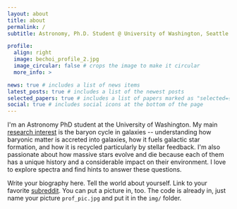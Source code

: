 ```yaml
---
layout: about
title: about
permalink: /
subtitle: Astronomy, Ph.D. Student @ University of Washington, Seattle

profile:
  align: right
  image: bechoi_profile_2.jpg
  image_circular: false # crops the image to make it circular
  more_info: >

news: true # includes a list of news items
latest_posts: true # includes a list of the newest posts
selected_papers: true # includes a list of papers marked as "selected={true}"
social: true # includes social icons at the bottom of the page
---
```


I'm an Astronomy PhD student at the University of Washington. My main [research interest](/research/) is the baryon cycle in galaxies -- understanding how baryonic matter is accreted into galaxies, how it fuels galactic star formation, and how it is recycled particularly by stellar feedback. I'm also passionate about how massive stars evolve and die because each of them has a unique history and a considerable impact on their environment. I love to explore spectra and find hints to answer these questions. 






Write your biography here. Tell the world about yourself. Link to your favorite [subreddit](http://reddit.com). You can put a picture in, too. The code is already in, just name your picture `prof_pic.jpg` and put it in the `img/` folder.


